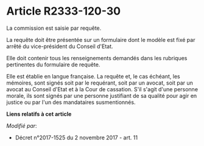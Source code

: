 # Article R2333-120-30

La commission est saisie par requête.

La requête doit être présentée sur un formulaire dont le modèle est fixé par arrêté du vice-président du Conseil d'Etat.

Elle doit contenir tous les renseignements demandés dans les rubriques pertinentes du formulaire de requête.

Elle est établie en langue française. La requête et, le cas échéant, les mémoires, sont signés soit par le requérant, soit
par un avocat, soit par un avocat au Conseil d'Etat et à la Cour de cassation. S'il s'agit d'une personne morale, ils sont
signés par une personne justifiant de sa qualité pour agir en justice ou par l'un des mandataires susmentionnés.

**Liens relatifs à cet article**

_Modifié par_:

  - Décret n°2017-1525 du 2 novembre 2017 - art. 11
